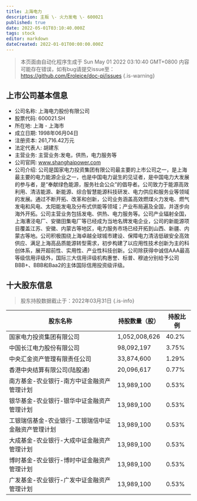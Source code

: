 ```yaml
---
title: 上海电力
description: 主板 \- 火力发电 \- 600021
published: true
date: 2022-05-01T03:10:40.000Z
tags: stock
editor: markdown
dateCreated: 2022-01-01T00:00:00.000Z
---
```


> 本页面由自动化程序生成于 Sun May 01 2022 03:10:40 GMT+0800
> 内容可能存在错误，如有bug请提交issue至：https://github.com/Eroleice/doc-pi/issues
{.is-warning}

## 上市公司基本信息
- 公司名称: 上海电力股份有限公司
- 股票代码: 600021.SH
- 所在地: 上海 - 上海市
- 成立日期: 1998年06月04日
- 注册资本: 261,716.42万元
- 法定代表人: 胡建东
- 主营业务: 主营业务:发电，供热，电力服务等
- 公司官网: www.shanghaipower.com
- 公司介绍: 公司是国家电力投资集团有限公司最主要的上市公司之一，是上海最主要的电力能源企业之一，也是中国电力诞生的见证者，是中国电力大发展的参与者，是“奉献绿色能源，服务社会公众”的倡导者。公司致力于能源高效利用、清洁能源、新能源、综合智慧能源科技研发、电力供应和服务业等领域的发展。通过不断开拓、改革和创新，公司业务涵盖高效燃煤火力发电、燃气发电和风电、太阳能发电及分布式供能等领域；产业布局遍及全国，并逐步向海外开拓。公司主营业务包括发电、供热、电力服务等。公司产业辐射全国，上海漕泾电厂、安徽田集电厂等已经成为当地名牌发电企业，公司的新能源项目覆盖江苏、安徽、内蒙古等地区，电力服务市场已经开拓到山西、新疆、内蒙古等地。公司积极围绕上海卓越全球城市建设、保障电力清洁低碳安全高效供应、满足上海高品质能源转型需求，初步构建了以应用性技术创新为主的科创体系，展开超前性、实用性、产业性科技创新。公司除获得中诚信AAA最高等级信用评级外，国际三大信用评级机构惠誉、标普、穆迪分别给予公司BBB+、BBB和Baa2的主体国际信用投资级评级。


## 十大股东信息
> 股东持股数据截止于：2022年03月31日
{.is-info}

| 股东名称 | 持股数量（股） | 持股比例 |
| --- | --- | --- |
| 国家电力投资集团有限公司 | 1,052,008,626 | 40.2% |
| 中国长江电力股份有限公司 | 98,092,197 | 3.75% |
| 中央汇金资产管理有限责任公司 | 33,874,600 | 1.29% |
| 香港中央结算有限公司(陆股通) | 20,096,617 | 0.77% |
| 南方基金-农业银行-南方中证金融资产管理计划 | 13,989,100 | 0.53% |
| 银华基金-农业银行-银华中证金融资产管理计划 | 13,989,100 | 0.53% |
| 工银瑞信基金-农业银行-工银瑞信中证金融资产管理计划 | 13,989,100 | 0.53% |
| 大成基金-农业银行-大成中证金融资产管理计划 | 13,989,100 | 0.53% |
| 博时基金-农业银行-博时中证金融资产管理计划 | 13,989,100 | 0.53% |
| 广发基金-农业银行-广发中证金融资产管理计划 | 13,989,100 | 0.53% |




